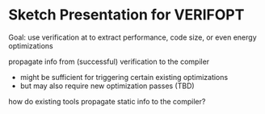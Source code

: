 # Sketch Presentation for VERIFOPT

Goal: use verification at to extract performance, code size, or even energy optimizations

propagate info from (successful) verification to the compiler
- might be sufficient for triggering certain existing optimizations
- but may also require new optimization passes (TBD)

how do existing tools propagate static info to the compiler? 
